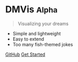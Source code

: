 # DMVis <small>Alpha</small>

> Visualizing your dreams

- Simple and lightweight
- Easy to extend
- Too many fish-themed jokes

[GitHub](https://git.science.uu.nl/ics/sp/2024/v24i/dmvis)
[Get Started](#docsify)

<!-- background image -->
<!-- ![](media/coverpage_background.jpeg) -->
